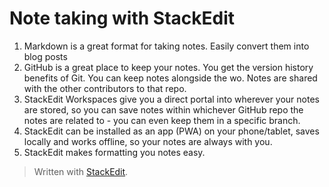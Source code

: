 # Note taking with StackEdit
1. Markdown is a great format for taking notes. Easily convert them into blog posts 
2. GitHub is a great place to keep your notes. You get the version history benefits of Git. You can keep notes alongside the wo. Notes are shared with the other contributors to that repo.
3. StackEdit Workspaces give you a direct portal into wherever your notes are stored, so you can save notes within whichever GitHub repo the notes are related to - you can even keep them in a specific branch. 
4. StackEdit can be installed as an app (PWA) on your phone/tablet, saves locally and works offline, so your notes are always with you.
5. StackEdit makes formatting you notes easy.




> Written with [StackEdit](https://stackedit.io/).
<!--stackedit_data:
eyJoaXN0b3J5IjpbLTE0MTY2NTY5OTIsLTIwNDQ3MzMyMl19
-->